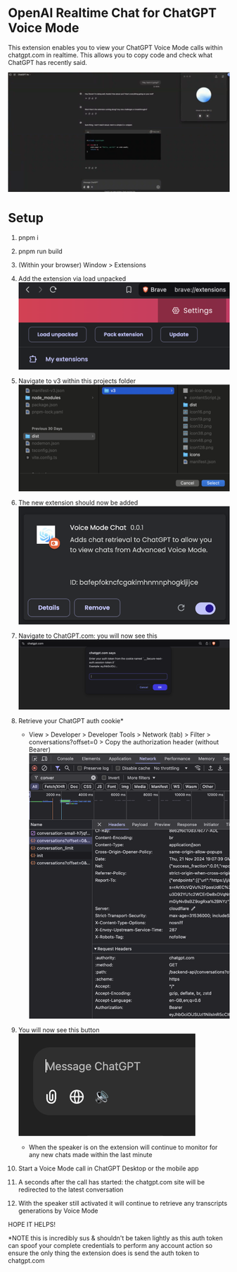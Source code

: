# OpenAI Realtime Chat for ChatGPT Voice Mode

This extension enables you to view your ChatGPT Voice Mode calls within chatgpt.com in realtime.
This allows you to copy code and check what ChatGPT has recently said.

![](/assets/demo.png)

# Setup

1.  pnpm i

2.  pnpm run build

3.  (Within your browser) Window > Extensions

4.  Add the extension via load unpacked
    ![](/assets/tutorial_1.png)

5.  Navigate to v3 within this projects folder
    ![](/assets/tutorial_2.png)

6.  The new extension should now be added
    ![](/assets/tutorial_3.png)

7.  Navigate to ChatGPT.com: you will now see this
    ![](/assets/tutorial_4.png)

8.  Retrieve your ChatGPT auth cookie\*

    - View > Developer > Developer Tools > Network (tab) > Filter > conversations?offset=0 > Copy the authorization header (without Bearer)
      ![](/assets/tutorial_5.png)

9.  You will now see this button
    ![](/assets/tutorial_6.png)

    - When the speaker is on the extension will continue to monitor for any new chats made within the last minute

10. Start a Voice Mode call in ChatGPT Desktop or the mobile app

11. A seconds after the call has started: the chatgpt.com site will be redirected to the latest conversation

12. With the speaker still activated it will continue to retrieve any transcripts generations by Voice Mode

HOPE IT HELPS!

\*NOTE this is incredibly sus & shouldn't be taken lightly as this auth token can spoof your complete credentials to perform any account action so ensure the only thing the extension does is send the auth token to chatgpt.com
